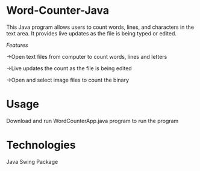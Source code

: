 # Word-Counter-Java

This Java program allows users to count words, lines, and characters in the text area. It provides live updates as the file is being typed or edited.


*Features*


->Open text files from computer to count words, lines and letters


->Live updates the count as the file is being edited


->Open and select image files to count the binary

# Usage
Download and run WordCounterApp.java program to run the program

# Technologies
Java Swing Package
